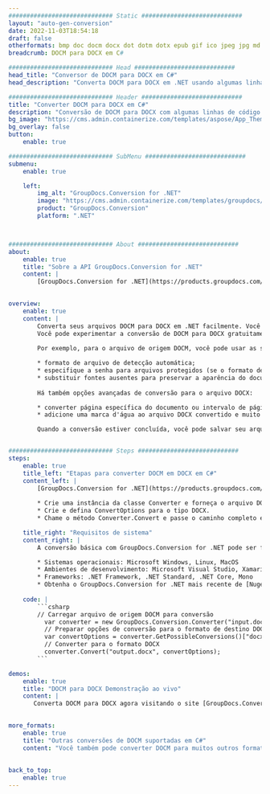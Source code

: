 ```yaml
---
############################# Static ############################
layout: "auto-gen-conversion"
date: 2022-11-03T18:54:18
draft: false
otherformats: bmp doc docm docx dot dotm dotx epub gif ico jpeg jpg md odt ott pdf png psd rtf tex tif tiff txt xps
breadcrumb: DOCM para DOCX em C#

############################# Head ############################
head_title: "Conversor de DOCM para DOCX em C#"
head_description: "Converta DOCM para DOCX em .NET usando algumas linhas de código. Use a API de conversão de documentos do GroupDocs para converter mais de 160 formatos de arquivo."

############################# Header ############################
title: "Converter DOCM para DOCX em C#"
description: "Conversão de DOCM para DOCX com algumas linhas de código .NET"
bg_image: "https://cms.admin.containerize.com/templates/aspose/App_Themes/V3/images/bg/header1.png"
bg_overlay: false
button:
    enable: true

############################# SubMenu ############################
submenu:
    enable: true

    left:
        img_alt: "GroupDocs.Conversion for .NET"
        image: "https://cms.admin.containerize.com/templates/groupdocs/images/product-logos/90x90-noborder/groupdocs-conversion-net.png"
        product: "GroupDocs.Conversion"
        platform: ".NET"



############################# About ############################
about:
    enable: true
    title: "Sobre a API GroupDocs.Conversion for .NET"
    content: |
        [GroupDocs.Conversion for .NET](https://products.groupdocs.com/conversion/net/) pode ser usado para converter Microsoft Word, Excel, PowerPoint, PDF, Visio e outros formatos. GroupDocs.Conversion é uma API independente que é adequada para sistemas internos e de back-end onde é necessário alto desempenho. Não depende de nenhum software como Microsoft ou Open Office.
    

overview:
    enable: true
    content: |
        Converta seus arquivos DOCM para DOCX em .NET facilmente. Você pode usar apenas algumas linhas de código C# em qualquer plataforma de sua escolha, como - Windows, Linux, macOS.
        Você pode experimentar a conversão de DOCM para DOCX gratuitamente e avaliar a qualidade dos resultados da conversão. Juntamente com cenários de conversão de arquivo simples, você pode tentar opções mais avançadas para carregar o arquivo de origem DOCM e para salvar o resultado de saída DOCX. 
        
        Por exemplo, para o arquivo de origem DOCM, você pode usar as seguintes opções de carregamento:

        * formato de arquivo de detecção automática;
        * especifique a senha para arquivos protegidos (se o formato de arquivo suportar);
        * substituir fontes ausentes para preservar a aparência do documento.
        
        Há também opções avançadas de conversão para o arquivo DOCX:

        * converter página específica do documento ou intervalo de páginas;
        * adicione uma marca d'água ao arquivo DOCX convertido e muito mais.

        Quando a conversão estiver concluída, você pode salvar seu arquivo DOCX no caminho do arquivo local ou em qualquer armazenamento de terceiros, como FTP, Amazon S3, Google Drive, Dropbox etc. Observe - para converter DOCM para {{ TO}} não há necessidade de nenhum software adicional instalado - como MS Office, Open Office, Adobe Acrobat Reader etc.


############################# Steps ############################
steps:
    enable: true
    title_left: "Etapas para converter DOCM em DOCX em C#"
    content_left: |
        [GroupDocs.Conversion for .NET](https://products.groupdocs.com/conversion/net/) torna mais fácil para os desenvolvedores converter um arquivo DOCM para DOCX com algumas linhas de código.
        
        * Crie uma instância da classe Converter e forneça o arquivo DOCM com o caminho completo
        * Crie e defina ConvertOptions para o tipo DOCX.
        * Chame o método Converter.Convert e passe o caminho completo e o formato (DOCX) como parâmetro

    title_right: "Requisitos de sistema"
    content_right: |
        A conversão básica com GroupDocs.Conversion for .NET pode ser feita em apenas algumas etapas simples. Nossas APIs são suportadas em todas as principais plataformas e sistemas operacionais. Antes de executar o código abaixo, certifique-se de ter os seguintes pré-requisitos instalados em seu sistema.

        * Sistemas operacionais: Microsoft Windows, Linux, MacOS
        * Ambientes de desenvolvimento: Microsoft Visual Studio, Xamarin, MonoDevelop
        * Frameworks: .NET Framework, .NET Standard, .NET Core, Mono
        * Obtenha o GroupDocs.Conversion for .NET mais recente de [Nuget](https://www.nuget.org/packages/groupdocs.conversion)
         
    code: |
        ```csharp    
        // Carregar arquivo de origem DOCM para conversão
          var converter = new GroupDocs.Conversion.Converter("input.docm");
          // Preparar opções de conversão para o formato de destino DOCX
          var convertOptions = converter.GetPossibleConversions()["docx"].ConvertOptions;
          // Converter para o formato DOCX
          converter.Convert("output.docx", convertOptions);
        ```

demos:
    enable: true
    title: "DOCM para DOCX Demonstração ao vivo"
    content: |
       Converta DOCM para DOCX agora visitando o site [GroupDocs.Conversion App](https://products.groupdocs.app/conversion/family). A demonstração online tem as seguintes vantagens
          

more_formats:
    enable: true
    title: "Outras conversões de DOCM suportadas em C#"
    content: "Você também pode converter DOCM para muitos outros formatos de arquivo. Por favor, veja a lista abaixo."
       
       
back_to_top:
    enable: true
---
```

